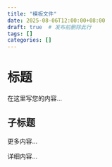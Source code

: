 ```yaml
---
title: "模板文件"
date: 2025-08-06T12:00:00+08:00
draft: true  # 发布前删除此行
tags: []
categories: []
---
```


# 标题

在这里写您的内容...

## 子标题

更多内容...

<!--more-->

详细内容...
